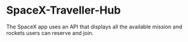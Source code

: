 # SpaceX-Traveller-Hub
The SpaceX app uses an API that displays all the available mission and rockets users can reserve and join.

